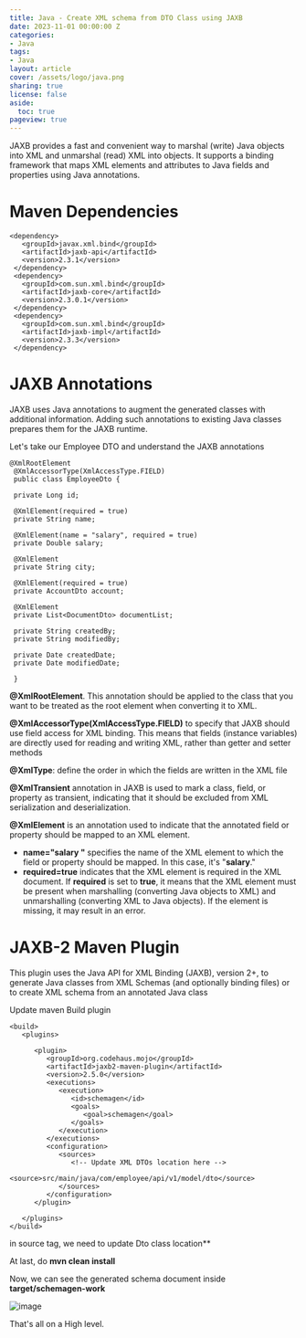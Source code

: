 ```yaml
---
title: Java - Create XML schema from DTO Class using JAXB
date: 2023-11-01 00:00:00 Z
categories:
- Java
tags:
- Java
layout: article
cover: /assets/logo/java.png
sharing: true
license: false
aside:
  toc: true
pageview: true
---
```




JAXB provides a fast and convenient way to marshal (write) Java objects into XML and unmarshal (read) XML into objects. It supports a binding framework that maps XML elements and attributes to Java fields and properties using Java annotations.

Maven Dependencies
==================
```
<dependency>
   <groupId>javax.xml.bind</groupId>
   <artifactId>jaxb-api</artifactId>
   <version>2.3.1</version>
 </dependency>
 <dependency>
   <groupId>com.sun.xml.bind</groupId>
   <artifactId>jaxb-core</artifactId>
   <version>2.3.0.1</version>
 </dependency>
 <dependency>
   <groupId>com.sun.xml.bind</groupId>
   <artifactId>jaxb-impl</artifactId>
   <version>2.3.3</version>
 </dependency>
```

JAXB Annotations
================

JAXB uses Java annotations to augment the generated classes with additional information. Adding such annotations to existing Java classes prepares them for the JAXB runtime.

Let's take our Employee DTO and understand the JAXB annotations

```
@XmlRootElement
 @XmlAccessorType(XmlAccessType.FIELD)
 public class EmployeeDto {

 private Long id;

 @XmlElement(required = true)
 private String name;

 @XmlElement(name = "salary", required = true)
 private Double salary;

 @XmlElement
 private String city;

 @XmlElement(required = true)
 private AccountDto account;

 @XmlElement
 private List<DocumentDto> documentList;

 private String createdBy;
 private String modifiedBy;

 private Date createdDate;
 private Date modifiedDate;

 }
```

**@XmlRootElement**. This annotation should be applied to the class that you want to be treated as the root element when converting it to XML.

**@XmlAccessorType(XmlAccessType.FIELD)** to specify that JAXB should use field access for XML binding. This means that fields (instance variables) are directly used for reading and writing XML, rather than getter and setter methods

**@XmlType**: define the order in which the fields are written in the XML file

**@XmlTransient** annotation in JAXB is used to mark a class, field, or property as transient, indicating that it should be excluded from XML serialization and deserialization.

**@XmlElement** is an annotation used to indicate that the annotated field or property should be mapped to an XML element.

-   **name="salary "** specifies the name of the XML element to which the field or property should be mapped. In this case, it's "**salary**."
-   **required=true** indicates that the XML element is required in the XML document. If **required** is set to **true**, it means that the XML element must be present when marshalling (converting Java objects to XML) and unmarshalling (converting XML to Java objects). If the element is missing, it may result in an error.

JAXB-2 Maven Plugin
===================

This plugin uses the Java API for XML Binding (JAXB), version 2+, to generate Java classes from XML Schemas (and optionally binding files) or to create XML schema from an annotated Java class

Update maven Build plugin

```
<build>
   <plugins>

      <plugin>
         <groupId>org.codehaus.mojo</groupId>
         <artifactId>jaxb2-maven-plugin</artifactId>
         <version>2.5.0</version>
         <executions>
            <execution>
               <id>schemagen</id>
               <goals>
                  <goal>schemagen</goal>
               </goals>
            </execution>
         </executions>
         <configuration>
            <sources>
               <!-- Update XML DTOs location here -->
               <source>src/main/java/com/employee/api/v1/model/dto</source>
            </sources>
         </configuration>
      </plugin>

   </plugins>
</build>
```

in source tag, we need to update Dto class location**

At last, do **mvn clean install**

Now, we can see the generated schema document inside **target/schemagen-work**

![image](https://github.com/smlcodes/employee-services-2023/assets/20472904/67d1f79a-2c79-4869-b964-217d595a35f3)


That's all on a High level.

